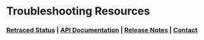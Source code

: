 # Troubleshooting Resources

### [Retraced Status](https://retraced.statuspage.io) | [API Documentation](https://retraced.readme.io) | [Release Notes](/docs/retraced/troubleshooting/release-notes) | [Contact](mailto:support@retraced.io) 
